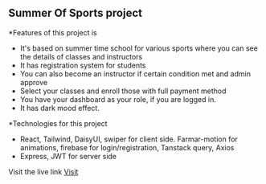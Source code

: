 ## Summer Of Sports project

*Features of this project is
- It's based on summer time school for various sports where you can see the details of classes and instructors
- It has registration system for students 
- You can also become an instructor if certain condition met and admin approve
- Select your classes and enroll those with full payment method
- You have your dashboard as your role, if you are logged in.
- It has dark mood effect.

*Technologies for this project
- React, Tailwind, DaisyUI, swiper for client side. Farmar-motion for animations, firebase for login/registration, Tanstack query, Axios
- Express, JWT for server side

Visit the live link  [Visit](https://practice62-5.web.app)
